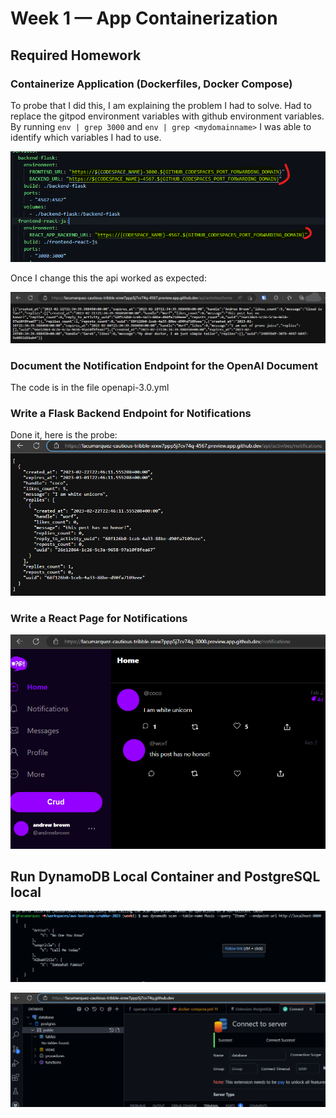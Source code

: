 # Week 1 — App Containerization

## Required Homework

### Containerize Application (Dockerfiles, Docker Compose)
 
To probe that I did this, I am explaining the problem I had to solve.
Had to replace the gitpod environment variables with github environment variables.
By running `env | grep 3000` and `env | grep <mydomainname>` I was able to identify which variables I had to use.

![](img/week1-docker-compose-modification.png)

Once I change this the api worked as expected:

![](img/week1-api.png)

### Document the Notification Endpoint for the OpenAI Document

The code is in the file openapi-3.0.yml

### Write a Flask Backend Endpoint for Notifications

Done it, here is the probe:
![](img/week1-api-notifications-working.png)

### Write a React Page for Notifications

![](img/week1-fe-notifications-working.png)

## Run DynamoDB Local Container and PostgreSQL local

![](img/week1-dynamodb-working.png)

![](img/week1-postgresql-working.png)





